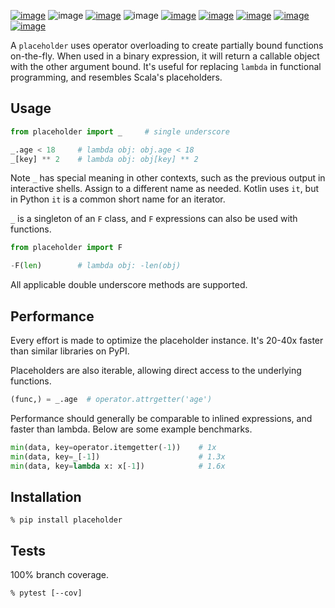 [![image](https://img.shields.io/pypi/v/placeholder.svg)](https://pypi.org/project/placeholder/)
![image](https://img.shields.io/pypi/pyversions/placeholder.svg)
[![image](https://pepy.tech/badge/placeholder)](https://pepy.tech/project/placeholder)
![image](https://img.shields.io/pypi/status/placeholder.svg)
[![image](https://github.com/coady/placeholder/workflows/build/badge.svg)](https://github.com/coady/placeholder/actions)
[![image](https://codecov.io/gh/coady/placeholder/branch/main/graph/badge.svg)](https://codecov.io/gh/coady/placeholder/)
 [![image](https://github.com/coady/placeholder/workflows/codeql/badge.svg)](https://github.com/coady/placeholder/security/code-scanning)
[![image](https://img.shields.io/endpoint?url=https://raw.githubusercontent.com/astral-sh/ruff/main/assets/badge/v2.json)](https://github.com/astral-sh/ruff)
[![image](https://mypy-lang.org/static/mypy_badge.svg)](https://mypy-lang.org/)

A `placeholder` uses operator overloading to create partially bound functions on-the-fly. When used in a binary expression, it will return a callable object with the other argument bound. It's useful for replacing `lambda` in functional programming, and resembles Scala's placeholders.

## Usage
```python
from placeholder import _     # single underscore

_.age < 18     # lambda obj: obj.age < 18
_[key] ** 2    # lambda obj: obj[key] ** 2
```

Note `_` has special meaning in other contexts, such as the previous output in interactive shells. Assign to a different name as needed. Kotlin uses `it`, but in Python `it` is a common short name for an iterator.

`_` is a singleton of an `F` class, and `F` expressions can also be used with functions.

```python
from placeholder import F

-F(len)        # lambda obj: -len(obj)
```

All applicable double underscore methods are supported.

## Performance
Every effort is made to optimize the placeholder instance. It's 20-40x faster than similar libraries on PyPI.

Placeholders are also iterable, allowing direct access to the underlying functions.

```python
(func,) = _.age  # operator.attrgetter('age')
```

Performance should generally be comparable to inlined expressions, and faster than lambda. Below are some example benchmarks.

```python
min(data, key=operator.itemgetter(-1))    # 1x
min(data, key=_[-1])                      # 1.3x
min(data, key=lambda x: x[-1])            # 1.6x
```

## Installation
```console
% pip install placeholder
```

## Tests
100% branch coverage.

```console
% pytest [--cov]
```
